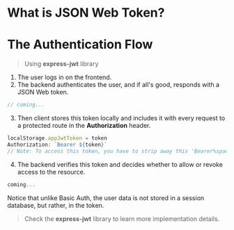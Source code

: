# What is JSON Web Token?

# The Authentication Flow
> Using **express-jwt** library
1. The user logs in on the frontend.
2. The backend authenticates the user, and if all's good, responds with a JSON Web token.
```js
// coming...
```
3. Then client stores this token locally and includes it with every request to a protected route in the **Authorization** header.
```js
localStorage.appJwtToken = token
Authorization: `Bearer ${token}`
// Note: To access this token, you have to strip away this 'Bearer%space%' part from the string.
```
4. The backend verifies this token and decides whether to allow or revoke access to the resource.
```js
coming...
```
Notice that unlike Basic Auth, the user data is not stored in a session database, but rather, in the token.
> Check the **express-jwt** library to learn more implementation details.